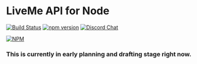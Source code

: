 # LiveMe API for Node
[![Build Status](https://travis-ci.org/thecoder75/liveme-api.svg?branch=master)](https://travis-ci.org/thecoder75/liveme-api)
[![npm version](https://badge.fury.io/js/%40thecoder75%2Fliveme-api.svg)](https://badge.fury.io/js/%40thecoder75%2Fliveme-api)
[![Discord Chat](https://img.shields.io/discord/355801620379992079.svg)](https://discord.gg/A5p2aF4)

[![NPM](https://nodei.co/npm/%40thecoder75%2Fliveme-api.png)](https://nodei.co/npm/%40thecoder75%2Fliveme-api/)


### This is currently in early planning and drafting stage right now.
